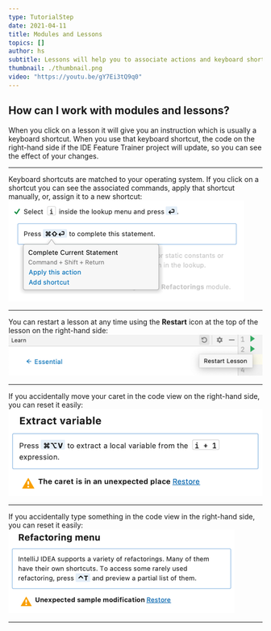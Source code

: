 ```yaml
---
type: TutorialStep
date: 2021-04-11
title: Modules and Lessons
topics: []
author: hs
subtitle: Lessons will help you to associate actions and keyboard shortcuts with functionality in the IDE.
thumbnail: ./thumbnail.png
video: "https://youtu.be/gY7Ei3tQ9q0"
---
```


## How can I work with modules and lessons?

When you click on a lesson it will give you an instruction which is usually a keyboard shortcut. When you use that keyboard shortcut, the code on the right-hand side if the IDE Feature Trainer project will update, so you can see the effect of your changes.

---

Keyboard shortcuts are matched to your operating system. If you click on a shortcut you can see the associated commands, apply that shortcut manually, or, assign it to a new shortcut:
![keyboard-shortcuts.png](keyboard-shortcuts.png)

---

You can restart a lesson at any time using the **Restart** icon at the top of the lesson on the right-hand side:
![restart-icon.png](restart-icon.png)

---

If you accidentally move your caret in the code view on the right-hand side, you can reset it easily:
![caret-unexpected-place.png](caret-unexpected-place.png)

---

If you accidentally type something in the code view in the right-hand side, you can reset it easily:
![unexpected-extra-input.png](unexpected-extra-input.png)

---
